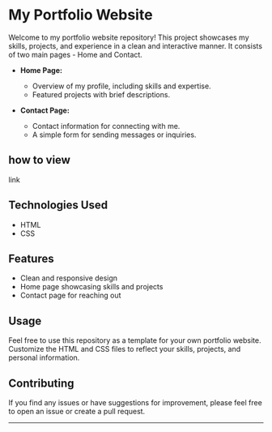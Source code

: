 # My Portfolio Website

Welcome to my portfolio website repository! This project showcases my skills, projects, and experience in a clean and interactive manner. It consists of two main pages - Home and Contact.

- **Home Page:**
  - Overview of my profile, including skills and expertise.
  - Featured projects with brief descriptions.

- **Contact Page:**
  - Contact information for connecting with me.
  - A simple form for sending messages or inquiries.

## how to view
link

## Technologies Used
- HTML
- CSS

## Features
- Clean and responsive design
- Home page showcasing skills and projects
- Contact page for reaching out

## Usage
Feel free to use this repository as a template for your own portfolio website. Customize the HTML and CSS files to reflect your skills, projects, and personal information.

## Contributing
If you find any issues or have suggestions for improvement, please feel free to open an issue or create a pull request.


---


